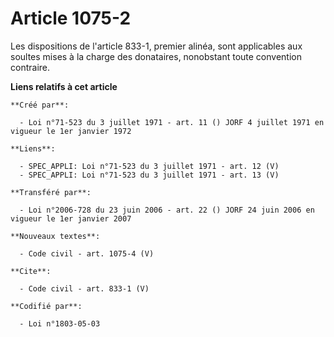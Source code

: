 # Article 1075-2

Les dispositions de l'article 833-1, premier alinéa, sont applicables aux soultes mises à la charge des donataires,
nonobstant toute convention contraire.

**Liens relatifs à cet article**

	**Créé par**:

	  - Loi n°71-523 du 3 juillet 1971 - art. 11 () JORF 4 juillet 1971 en vigueur le 1er janvier 1972

	**Liens**:

	  - SPEC_APPLI: Loi n°71-523 du 3 juillet 1971 - art. 12 (V)
	  - SPEC_APPLI: Loi n°71-523 du 3 juillet 1971 - art. 13 (V)

	**Transféré par**:

	  - Loi n°2006-728 du 23 juin 2006 - art. 22 () JORF 24 juin 2006 en vigueur le 1er janvier 2007

	**Nouveaux textes**:

	  - Code civil - art. 1075-4 (V)

	**Cite**:

	  - Code civil - art. 833-1 (V)

	**Codifié par**:

	  - Loi n°1803-05-03
